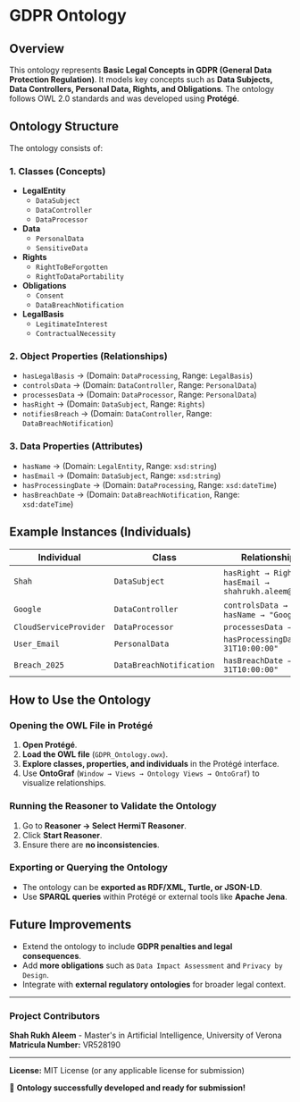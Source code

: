 # GDPR Ontology

## Overview
This ontology represents **Basic Legal Concepts in GDPR (General Data Protection Regulation)**. It models key concepts such as **Data Subjects, Data Controllers, Personal Data, Rights, and Obligations**. The ontology follows OWL 2.0 standards and was developed using **Protégé**.

## Ontology Structure
The ontology consists of:

### **1. Classes** (Concepts)
- **LegalEntity**
  - `DataSubject`
  - `DataController`
  - `DataProcessor`
- **Data**
  - `PersonalData`
  - `SensitiveData`
- **Rights**
  - `RightToBeForgotten`
  - `RightToDataPortability`
- **Obligations**
  - `Consent`
  - `DataBreachNotification`
- **LegalBasis**
  - `LegitimateInterest`
  - `ContractualNecessity`

### **2. Object Properties (Relationships)**
- `hasLegalBasis` → (Domain: `DataProcessing`, Range: `LegalBasis`)
- `controlsData` → (Domain: `DataController`, Range: `PersonalData`)
- `processesData` → (Domain: `DataProcessor`, Range: `PersonalData`)
- `hasRight` → (Domain: `DataSubject`, Range: `Rights`)
- `notifiesBreach` → (Domain: `DataController`, Range: `DataBreachNotification`)

### **3. Data Properties (Attributes)**
- `hasName` → (Domain: `LegalEntity`, Range: `xsd:string`)
- `hasEmail` → (Domain: `DataSubject`, Range: `xsd:string`)
- `hasProcessingDate` → (Domain: `DataProcessing`, Range: `xsd:dateTime`)
- `hasBreachDate` → (Domain: `DataBreachNotification`, Range: `xsd:dateTime`)

## Example Instances (Individuals)
| **Individual** | **Class** | **Relationships / Attributes** |
|--------------|-----------|-----------------------------|
| `Shah` | `DataSubject` | `hasRight → RightToBeForgotten` , `hasEmail → shahrukh.aleem@studenti.univr.it` |
| `Google` | `DataController` | `controlsData → User_Email` , `hasName → "Google"` |
| `CloudServiceProvider` | `DataProcessor` | `processesData → User_Email` |
| `User_Email` | `PersonalData` | `hasProcessingDate → "2024-01-31T10:00:00"` |
| `Breach_2025` | `DataBreachNotification` | `hasBreachDate → "2024-01-31T10:00:00"` |

## How to Use the Ontology
### **Opening the OWL File in Protégé**
1. **Open Protégé**.
2. **Load the OWL file** (`GDPR_Ontology.owx`).
3. **Explore classes, properties, and individuals** in the Protégé interface.
4. Use **OntoGraf** (`Window → Views → Ontology Views → OntoGraf`) to visualize relationships.

### **Running the Reasoner to Validate the Ontology**
1. Go to **Reasoner → Select HermiT Reasoner**.
2. Click **Start Reasoner**.
3. Ensure there are **no inconsistencies**.

### **Exporting or Querying the Ontology**
- The ontology can be **exported as RDF/XML, Turtle, or JSON-LD**.
- Use **SPARQL queries** within Protégé or external tools like **Apache Jena**.

## Future Improvements
- Extend the ontology to include **GDPR penalties and legal consequences**.
- Add **more obligations** such as `Data Impact Assessment` and `Privacy by Design`.
- Integrate with **external regulatory ontologies** for broader legal context.

---
### **Project Contributors**
**Shah Rukh Aleem** - Master's in Artificial Intelligence, University of Verona 
**Matricula Number:** VR528190

---
**License:** MIT License (or any applicable license for submission)

🚀 **Ontology successfully developed and ready for submission!**


